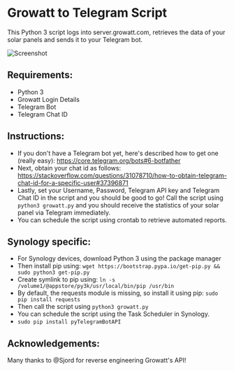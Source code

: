 # Growatt to Telegram Script

This Python 3 script logs into server.growatt.com, retrieves the data of your solar panels and sends it to your Telegram bot.

![Screenshot](https://i.imgur.com/K7mVQRX.png)

## Requirements:
 - Python 3
 - Growatt Login Details
 - Telegram Bot
 - Telegram Chat ID

## Instructions:   
 - If you don't have a Telegram bot yet, here's described how to get one (really easy): https://core.telegram.org/bots#6-botfather 
 - Next, obtain your chat id as follows: https://stackoverflow.com/questions/31078710/how-to-obtain-telegram-chat-id-for-a-specific-user#37396871
 - Lastly, set your Username, Password, Telegram API key and Telegram Chat ID in the script and you should be good to go! Call the script using `python3 growatt.py` and you should receive the statistics of your solar panel via Telegram immediately.
 - You can schedule the script using crontab to retrieve automated reports.
 
## Synology specific:
 - For Synology devices, download Python 3 using the package manager
 - Then install pip using: `wget https://bootstrap.pypa.io/get-pip.py && sudo python3 get-pip.py`
 - Create symlink to pip using: `ln -s /volume1/@appstore/py3k/usr/local/bin/pip /usr/bin` 
 - By default, the requests module is missing, so install it using pip: `sudo pip install requests`
 - Then call the script using `python3 growatt.py` 
 - You can schedule the script using the Task Scheduler in Synology.
 - `sudo pip install pyTelegramBotAPI`
 
 ## Acknowledgements:
 Many thanks to @Sjord for reverse engineering Growatt's API!
